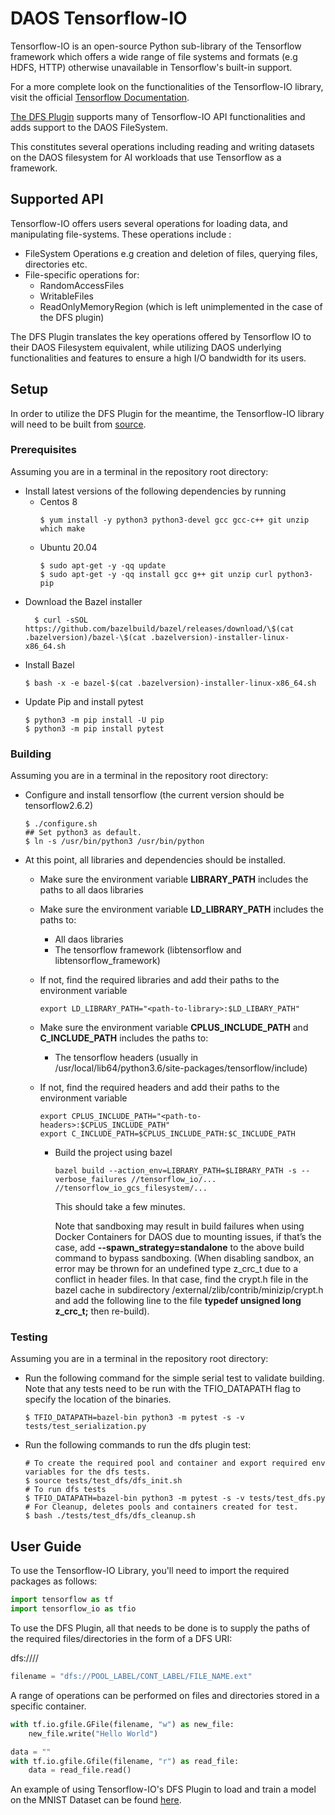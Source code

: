 # DAOS Tensorflow-IO

Tensorflow-IO is an open-source Python sub-library of the Tensorflow framework 
which offers a wide range of file systems and formats (e.g HDFS, HTTP) otherwise unavailable 
in Tensorflow's built-in support.

For a more complete look on the functionalities of the Tensorflow-IO library,
visit the official [Tensorflow Documentation](https://www.tensorflow.org/api_docs/python/tf/io/gfile).

[The DFS Plugin](https://github.com/daos-stack/tensorflow-io-daos/tree/devel/tensorflow_io/core/filesystems/dfs) supports 
many of Tensorflow-IO API functionalities and adds support to the DAOS FileSystem.

This constitutes several operations including reading and writing datasets 
on the DAOS filesystem for AI workloads that use Tensorflow as a framework.

## Supported API

Tensorflow-IO offers users several operations for loading data, and manipulating 
file-systems. These operations include :
* FileSystem Operations e.g creation and deletion of files, querying files, 
 directories etc.
* File-specific operations for:
  * RandomAccessFiles
  * WritableFiles
  * ReadOnlyMemoryRegion (which is left unimplemented in the case of the DFS plugin)

The DFS Plugin translates the key operations offered by Tensorflow IO to their DAOS Filesystem equivalent, while utilizing 
DAOS underlying functionalities and features to ensure a high I/O bandwidth for its users.

## Setup
In order to utilize the DFS Plugin for the meantime, the Tensorflow-IO library will need to be
built from [source](https://github.com/daos-stack/tensorflow-io-daos/tree/devel).

### Prerequisites
Assuming you are in a terminal in the repository root directory:

* Install latest versions of the following dependencies by running
    * Centos 8
      ```
      $ yum install -y python3 python3-devel gcc gcc-c++ git unzip which make
      ```
    *  Ubuntu 20.04
       ```
       $ sudo apt-get -y -qq update 
       $ sudo apt-get -y -qq install gcc g++ git unzip curl python3-pip
       ```
* Download the Bazel installer
  ```
    $ curl -sSOL https://github.com/bazelbuild/bazel/releases/download/\$(cat .bazelversion)/bazel-\$(cat .bazelversion)-installer-linux-x86_64.sh
  ```
* Install Bazel
  ```
  $ bash -x -e bazel-$(cat .bazelversion)-installer-linux-x86_64.sh
  ```
* Update Pip and install pytest
  ```
  $ python3 -m pip install -U pip
  $ python3 -m pip install pytest
  ```

### Building

Assuming you are in a terminal in the repository root directory:

* Configure and install tensorflow (the current version should be tensorflow2.6.2)
  ```
  $ ./configure.sh
  ## Set python3 as default.
  $ ln -s /usr/bin/python3 /usr/bin/python
  ```

* At this point, all libraries and dependencies should be installed.
    * Make sure the environment variable **LIBRARY_PATH** includes the paths to all daos libraries
    * Make sure the environment variable **LD_LIBRARY_PATH** includes the paths to:
        * All daos libraries
        * The tensorflow framework (libtensorflow and libtensorflow_framework)
    * If not, find the required libraries and add their paths to the environment variable
      ```
      export LD_LIBRARY_PATH="<path-to-library>:$LD_LIBARY_PATH"
      ```
    * Make sure the environment variable **CPLUS_INCLUDE_PATH** and **C_INCLUDE_PATH** includes the paths to:
        * The tensorflow headers (usually in /usr/local/lib64/python3.6/site-packages/tensorflow/include)
    * If not, find the required headers and add their paths to the environment variable
      ```
      export CPLUS_INCLUDE_PATH="<path-to-headers>:$CPLUS_INCLUDE_PATH"
      export C_INCLUDE_PATH=$CPLUS_INCLUDE_PATH:$C_INCLUDE_PATH
      ```

      * Build the project using bazel
        ```
        bazel build --action_env=LIBRARY_PATH=$LIBRARY_PATH -s --verbose_failures //tensorflow_io/... //tensorflow_io_gcs_filesystem/...
        ```
        This should take a few minutes. 

        Note that sandboxing may result in build failures when using 
        Docker Containers for DAOS due to mounting issues, if that’s the case, 
        add **--spawn_strategy=standalone** to the above build command to 
        bypass sandboxing. (When disabling sandbox, an error may be thrown for 
        an undefined type z_crc_t due to a conflict in header files. 
        In that case, find the crypt.h file in the bazel cache in subdirectory 
        /external/zlib/contrib/minizip/crypt.h and add the following line to the
        file **typedef unsigned long z_crc_t;** then re-build).



### Testing
Assuming you are in a terminal in the repository root directory:

* Run the following command for the simple serial test to validate building. Note that any tests need to be run with the TFIO_DATAPATH flag to specify the location of the binaries.
  ```
  $ TFIO_DATAPATH=bazel-bin python3 -m pytest -s -v tests/test_serialization.py

  ```

* Run the following commands to run the dfs plugin test:
  ```
  # To create the required pool and container and export required env variables for the dfs tests.
  $ source tests/test_dfs/dfs_init.sh
  # To run dfs tests
  $ TFIO_DATAPATH=bazel-bin python3 -m pytest -s -v tests/test_dfs.py
  # For Cleanup, deletes pools and containers created for test.
  $ bash ./tests/test_dfs/dfs_cleanup.sh
  ```

## User Guide

To use the Tensorflow-IO Library, you'll need to import the required packages 
as follows:

```python
import tensorflow as tf
import tensorflow_io as tfio
```

To use the DFS Plugin, all that needs to be done is to supply the paths of the required
files/directories in the form of a DFS URI:

dfs://<Pool-Label-or-UUID>/<Cont-Label-Or-UUID>/<Path>

```python
filename = "dfs://POOL_LABEL/CONT_LABEL/FILE_NAME.ext"
```

A range of operations can be performed on files and directories stored in a specific
container.

```python
with tf.io.gfile.GFile(filename, "w") as new_file:
    new_file.write("Hello World")

data = ""
with tf.io.gfile.Gfile(filename, "r") as read_file:
    data = read_file.read()
```

An example of using Tensorflow-IO's DFS Plugin to load and train a model on the MNIST Dataset
can be found [here](https://github.com/daos-stack/tensorflow-io-daos/blob/devel/docs/tutorials/daos.ipynb).
